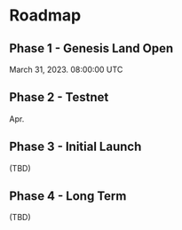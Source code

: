 # Roadmap

## Phase 1 - Genesis Land Open

March 31, 2023. 08:00:00 UTC

## Phase 2 - Testnet&#x20;

Apr.

## Phase 3 - Initial Launch

(TBD)

## Phase 4 - Long Term

(TBD)

